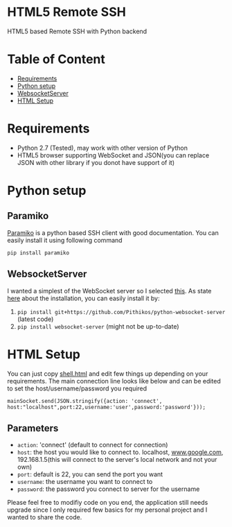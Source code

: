 # HTML5 Remote SSH
HTML5 based Remote SSH with Python backend

# Table of Content
  * [Requirements](#requirements)
  * [Python setup](#python-setup)
  * [WebsocketServer](#websocketserver)
  * [HTML Setup](#html-setup)

# Requirements
  - Python 2.7 (Tested), may work with other version of Python
  - HTML5 browser supporting WebSocket and JSON(you can replace JSON with other library if you donot have support of it)

# Python setup
## Paramiko
[Paramiko](https://github.com/paramiko/paramiko/) is a python based SSH client with good documentation. You can easily install it using following command
```
pip install paramiko
```

## WebsocketServer
I wanted a simplest of the WebSocket server so I selected [this](https://github.com/Pithikos/python-websocket-server). As state [here](https://github.com/Pithikos/python-websocket-server#installation) about the installation, you can easily install it by:
  1. `pip install git+https://github.com/Pithikos/python-websocket-server` (latest code)
  2. `pip install websocket-server` (might not be up-to-date)

# HTML Setup
You can just copy [shell.html](html/shell.html) and edit few things up depending on your requirements. The main connection line looks like below and can be edited to set the host/username/password you required
```
mainSocket.send(JSON.stringify({action: 'connect', host:"localhost",port:22,username:'user',password:'password'}));
```
## Parameters
  - `action`:		'connect' (default to connect for connection)
  - `host`:		the host you would like to connect to. localhost, www.google.com, 192.168.1.5(this will connect to the server's local network and not your own)
  - `port`:		default is 22, you can send the port you want
  - `username`:	the username you want to connect to
  - `password`:	the password you connect to server for the username


Please feel free to modifiy code on you end, the application still needs upgrade since I only required few basics for my personal project and I wanted to share the code.
